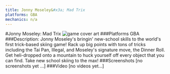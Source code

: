 ```yaml
---
title: Jonny Moseley&#x3a; Mad Trix
platforms: GBA
mechanics: n/a
---
```

#Jonny Moseley: Mad Trix
![game cover art](//images.igdb.com/igdb/image/upload/t_cover_big/r3wk2y2k98uffajgfuxf.jpg "Logo Title Text 1")
###Platforms
GBA
###Description:
Jonny Moseley's bringin' new-school skills to the world's first trick-based skiing game! Rack up big points with tons of tricks including the Tai Pan, Illegal, and Moseley's signature move, the Dinner Roll. Get heli-dropped onto a mountain to huck yourself off every object that you can find. Take new school skiing to the max!
###Screenshots
[no screenshots yet ...]
###Video
[no videos yet...]
